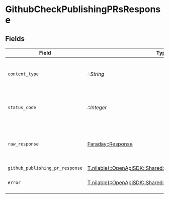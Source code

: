 # GithubCheckPublishingPRsResponse


## Fields

| Field                                                                                                            | Type                                                                                                             | Required                                                                                                         | Description                                                                                                      |
| ---------------------------------------------------------------------------------------------------------------- | ---------------------------------------------------------------------------------------------------------------- | ---------------------------------------------------------------------------------------------------------------- | ---------------------------------------------------------------------------------------------------------------- |
| `content_type`                                                                                                   | *::String*                                                                                                       | :heavy_check_mark:                                                                                               | HTTP response content type for this operation                                                                    |
| `status_code`                                                                                                    | *::Integer*                                                                                                      | :heavy_check_mark:                                                                                               | HTTP response status code for this operation                                                                     |
| `raw_response`                                                                                                   | [Faraday::Response](https://www.rubydoc.info/gems/faraday/Faraday/Response)                                      | :heavy_check_mark:                                                                                               | Raw HTTP response; suitable for custom response parsing                                                          |
| `github_publishing_pr_response`                                                                                  | [T.nilable(::OpenApiSDK::Shared::GithubPublishingPRResponse)](../../models/shared/githubpublishingprresponse.md) | :heavy_minus_sign:                                                                                               | OK                                                                                                               |
| `error`                                                                                                          | [T.nilable(::OpenApiSDK::Shared::Error)](../../models/shared/error.md)                                           | :heavy_minus_sign:                                                                                               | Default error response                                                                                           |